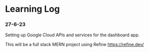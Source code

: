 # Learning Log

### 27-6-23

Setting up Google Cloud APIs and services for the dashboard app.

This will be a full stack MERN project using Refine https://refine.dev/

